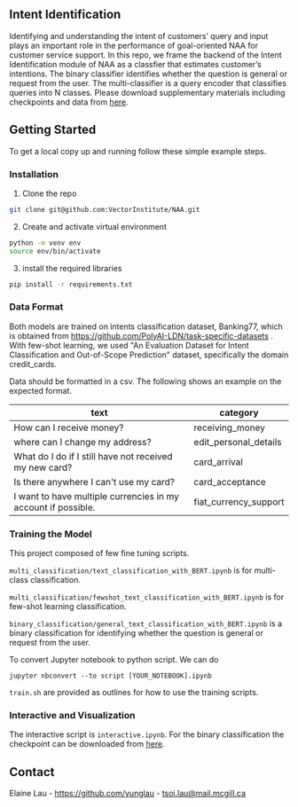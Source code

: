 
## Intent Identification

Identifying and understanding the intent of customers’ query and input plays an important role in the performance of goal-oriented NAA for customer service support. In this repo, we frame the backend of the Intent Identification module of NAA as a classfier that estimates customer’s intentions. The binary classifier identifies whether the question is general or request from the user. The multi-classifier is a query encoder that classifies queries into N classes. Please download supplementary materials including checkpoints and data from [here](https://drive.google.com/drive/folders/10gGCBdVBfKd3DUI_0XqR28hlThWm8Ek_?usp=sharing).

<!-- GETTING STARTED -->
## Getting Started

To get a local copy up and running follow these simple example steps.

### Installation
1. Clone the repo
```sh
git clone git@github.com:VectorInstitute/NAA.git
```
2. Create and activate virtual environment 
```sh
python -m venv env
source env/bin/activate
```
3. install the required libraries
```sh
pip install -r requirements.txt 
```
### Data Format 
Both models are trained on intents classification dataset, Banking77, which is obtained from https://github.com/PolyAI-LDN/task-specific-datasets . With few-shot learning, we used "An Evaluation Dataset for Intent Classification and Out-of-Scope Prediction" dataset, specifically the domain credit_cards.

Data should be formatted in a csv. The following shows an example on the expected format. 

  
text  | category
------------- | -------------
How can I receive money?  | receiving_money
where can I change my address?	  | edit_personal_details
What do I do if I still have not received my new card?	  | card_arrival
Is there anywhere I can't use my card?		  | card_acceptance
I want to have multiple currencies in my account if possible.		  | fiat_currency_support


### Training the Model
This project composed of few fine tuning scripts. 

`multi_classification/text_classification_with_BERT.ipynb` is for multi-class classification. 

`multi_classification/fewshot_text_classification_with_BERT.ipynb` is for few-shot learning classification. 

`binary_classification/general_text_classification_with_BERT.ipynb` is a binary classification for identifying whether the question is general or request from the user. 


To convert Jupyter notebook to python script. We can do 
```
jupyter nbconvert --to script [YOUR_NOTEBOOK].ipynb
```

`train.sh` are provided as outlines for how to use the training scripts.

### Interactive and Visualization

The interactive script is `interactive.ipynb`.
For the binary classification the checkpoint can be downloaded from [here](https://drive.google.com/file/d/1Asg4vsnyUThZ3sjW9ricYcnZ1i3nXqTq/view?usp=sharing). 


<!-- CONTACT -->
## Contact

Elaine Lau - https://github.com/yunglau - tsoi.lau@mail.mcgill.ca
